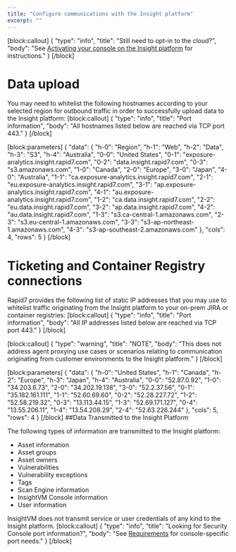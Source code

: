 ```yaml
---
title: "Configure communications with the Insight platform"
excerpt: ""
---
```

[block:callout]
{
  "type": "info",
  "title": "Still need to opt-in to the cloud?",
  "body": "See [Activating your console on the Insight platform](doc:activating-your-console-on-the-insight-platform) for instructions."
}
[/block]
# Data upload

You may need to whitelist the following hostnames according to your selected region for outbound traffic in order to successfully upload data to the Insight platform:
[block:callout]
{
  "type": "info",
  "title": "Port information",
  "body": "All hostnames listed below are reached via TCP port 443."
}
[/block]

[block:parameters]
{
  "data": {
    "h-0": "Region",
    "h-1": "Web",
    "h-2": "Data",
    "h-3": "S3",
    "h-4": "Australia",
    "0-0": "United States",
    "0-1": "exposure-analytics.insight.rapid7.com",
    "0-2": "data.insight.rapid7.com",
    "0-3": "s3.amazonaws.com",
    "1-0": "Canada",
    "2-0": "Europe",
    "3-0": "Japan",
    "4-0": "Australia",
    "1-1": "ca.exposure-analytics.insight.rapid7.com",
    "2-1": "eu.exposure-analytics.insight.rapid7.com",
    "3-1": "ap.exposure-analytics.insight.rapid7.com",
    "4-1": "au.exposure-analytics.insight.rapid7.com",
    "1-2": "ca.data.insight.rapid7.com",
    "2-2": "eu.data.insight.rapid7.com",
    "3-2": "ap.data.insight.rapid7.com",
    "4-2": "au.data.insight.rapid7.com",
    "1-3": "s3.ca-central-1.amazonaws.com",
    "2-3": "s3.eu-central-1.amazonaws.com",
    "3-3": "s3-ap-northeast-1.amazonaws.com",
    "4-3": "s3-ap-southeast-2.amazonaws.com"
  },
  "cols": 4,
  "rows": 5
}
[/block]
# Ticketing and Container Registry connections

Rapid7 provides the following list of static IP addresses that you may use to whitelist traffic originating from the Insight platform to your on-prem JIRA or container registries:
[block:callout]
{
  "type": "info",
  "title": "Port information",
  "body": "All IP addresses listed below are reached via TCP port 443."
}
[/block]

[block:callout]
{
  "type": "warning",
  "title": "NOTE",
  "body": "This does not address agent proxying use cases or scenarios relating to communication originating from customer environments to the Insight platform."
}
[/block]

[block:parameters]
{
  "data": {
    "h-0": "United States",
    "h-1": "Canada",
    "h-2": "Europe",
    "h-3": "Japan",
    "h-4": "Australia",
    "0-0": "52.87.0.92",
    "1-0": "34.203.6.73",
    "2-0": "34.202.19.138",
    "3-0": "52.2.37.56",
    "0-1": "35.182.161.111",
    "1-1": "52.60.69.60",
    "0-2": "52.28.227.72",
    "1-2": "52.58.219.32",
    "0-3": "13.113.44.15",
    "1-3": "52.69.171.127",
    "0-4": "13.55.206.11",
    "1-4": "13.54.208.29",
    "2-4": "52.63.226.244"
  },
  "cols": 5,
  "rows": 4
}
[/block]
##Data Transmitted to the Insight Platform

The following types of information are transmitted to the Insight platform:
* Asset information
* Asset groups
* Asset owners
* Vulnerabilities
* Vulnerability exceptions
* Tags
* Scan Engine information
* InsightVM Console information
* User information

InsightVM does not transmit service or user credentials of any kind to the Insight platform.
[block:callout]
{
  "type": "info",
  "title": "Looking for Security Console port information?",
  "body": "See [Requirements](doc:requirements) for console-specific port needs."
}
[/block]
